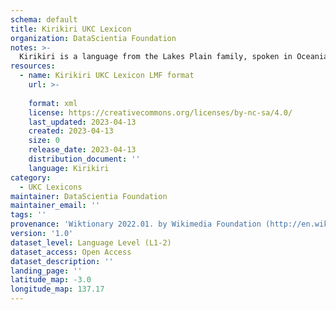 ```yaml
---
schema: default
title: Kirikiri UKC Lexicon
organization: DataScientia Foundation
notes: >-
  Kirikiri is a language from the Lakes Plain family, spoken in Oceania. The UKC Lexicon of Kirikiri is represented as a lexico-semantic network. It consists of words, word senses, synsets, as well as sense-level and synset-level relationships.
resources:
  - name: Kirikiri UKC Lexicon LMF format
    url: >-
      
    format: xml
    license: https://creativecommons.org/licenses/by-nc-sa/4.0/
    last_updated: 2023-04-13
    created: 2023-04-13
    size: 0
    release_date: 2023-04-13
    distribution_document: ''
    language: Kirikiri
category:
  - UKC Lexicons
maintainer: DataScientia Foundation
maintainer_email: ''
tags: ''
provenance: 'Wiktionary 2022.01. by Wikimedia Foundation (http://en.wiktionary.org); Princeton WordNet 2.1 by Princeton University (https://wordnet.princeton.edu)'
version: '1.0'
dataset_level: Language Level (L1-2)
dataset_access: Open Access
dataset_description: ''
landing_page: ''
latitude_map: -3.0
longitude_map: 137.17
---
```

